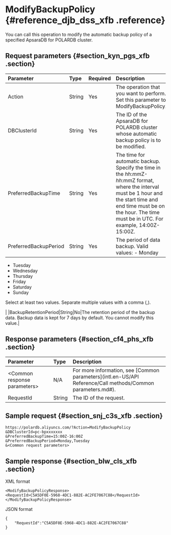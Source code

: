 # ModifyBackupPolicy {#reference_djb_dss_xfb .reference}

You can call this operation to modify the automatic backup policy of a specified ApsaraDB for POLARDB cluster.

## Request parameters {#section_kyn_pgs_xfb .section}

|Parameter|Type|Required|Description|
|:--------|:---|:-------|:----------|
|Action|String|Yes|The operation that you want to perform. Set this parameter to ModifyBackupPolicy.|
|DBClusterId|String|Yes|The ID of the ApsaraDB for POLARDB cluster whose automatic backup policy is to be modified.|
|PreferredBackupTime|String|Yes|The time for automatic backup. Specify the time in the *hh:mm*Z-*hh:mm*Z format, where the interval must be 1 hour and the start time and end time must be on the hour. The time must be in UTC. For example, 14:00Z-15:00Z.|
|PreferredBackupPeriod|String|Yes|The period of data backup. Valid values: -   Monday
-   Tuesday
-   Wednesday
-   Thursday
-   Friday
-   Saturday
-   Sunday

 Select at least two values. Separate multiple values with a comma \(,\).

 |
|BackupRetentionPeriod|String|No|The retention period of the backup data. Backup data is kept for 7 days by default. You cannot modify this value.|

## Response parameters {#section_cf4_phs_xfb .section}

|Parameter|Type|Description|
|:--------|:---|:----------|
|<Common response parameters\>|N/A|For more information, see [Common parameters](intl.en-US/API Reference/Call methods/Common parameters.md#).|
|RequestId|String|The ID of the request.|

## Sample request {#section_snj_c3s_xfb .section}

``` {#codeblock_eiv_r3y_pb0}
https://polardb.aliyuncs.com/?Action=ModifyBackupPolicy
&DBClusterId=pc-bpxxxxxxx
&PreferredBackupTime=15:00Z-16:00Z
&PreferredBackupPeriod=Monday,Tuesday
&<Common request parameters>
```

## Sample response {#section_blw_cls_xfb .section}

XML format

``` {#codeblock_vya_f9a_0sc}
<ModifyBackupPolicyResponse>
<RequestId>C5A5DF0E-5968-4DC1-882E-AC2FE7067C88</RequestId>
</ModifyBackupPolicyResponse>
```

JSON format

``` {#codeblock_w52_zes_68t}
{
    "RequestId":"C5A5DF0E-5968-4DC1-882E-AC2FE7067C88"
}
```

